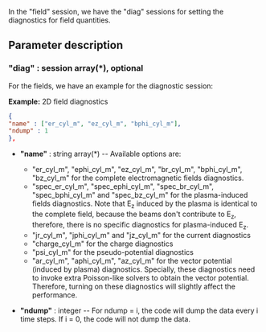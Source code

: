 In the "field" session, we have the "diag" sessions for setting the diagnostics for field quantities.

## Parameter description

### **"diag"** : session array(\*), optional 
For the fields, we have an example for the diagnostic session:

**Example:** 2D field diagnostics
```json
{
"name" : ["er_cyl_m", "ez_cyl_m", "bphi_cyl_m"],
"ndump" : 1
},
```
- **"name"** : string array(\*) -- Available options are:

  - "er_cyl_m", "ephi_cyl_m", "ez_cyl_m", "br_cyl_m", "bphi_cyl_m", "bz_cyl_m" for the complete electromagnetic fields diagnostics.
  - "spec_er_cyl_m", "spec_ephi_cyl_m", "spec_br_cyl_m", "spec_bphi_cyl_m" and "spec_bz_cyl_m" for the plasma-induced fields diagnostics. Note that E<sub>z</sub> induced by the plasma is identical to the complete field, because the beams don't contribute to E<sub>z</sub>, therefore, there is no specific diagnostics for plasma-induced E<sub>z</sub>.
  - "jr_cyl_m", "jphi_cyl_m" and "jz_cyl_m" for the current diagnostics
  - "charge_cyl_m" for the charge diagnostics
  - "psi_cyl_m" for the pseudo-potential diagnostics
  - "ar_cyl_m", "aphi_cyl_m", "az_cyl_m" for the vector potential (induced by plasma) diagnostics. Specially, these diagnostics need to invoke extra Poisson-like solvers to obtain the vector potential. Therefore, turning on these diagnostics will slightly affect the performance.

- **"ndump"** : integer -- For ndump = i, the code will dump the data every i time steps. If i = 0, the code will not dump the data.